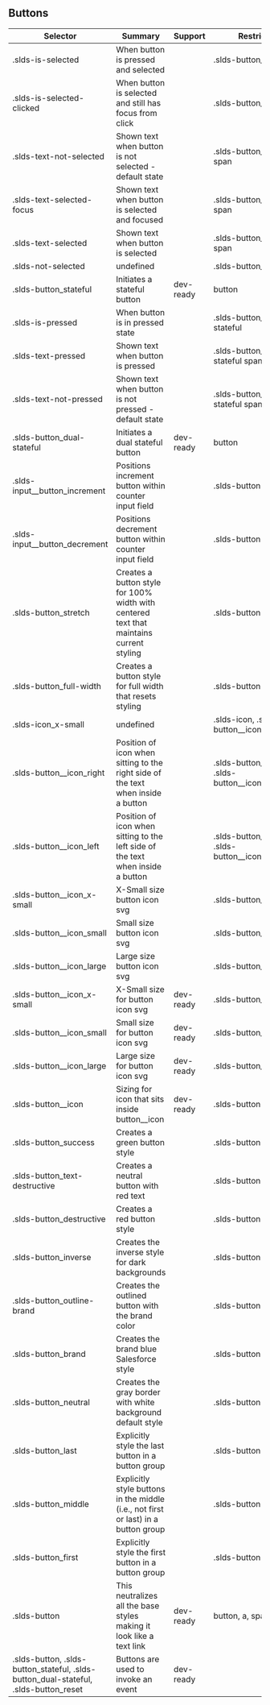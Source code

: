 

## Buttons

| Selector | Summary | Support | Restrict | Variant | Modifier |
|-------|-------|-------|-------|-------|-------|
| .slds-is-selected | When button is pressed and selected |   | .slds-button_stateful |   | true |
| .slds-is-selected-clicked | When button is selected and still has focus from click |   | .slds-button_stateful |   | true |
| .slds-text-not-selected | Shown text when button is not selected - default state |   | .slds-button_stateful span |   |   |
| .slds-text-selected-focus | Shown text when button is selected and focused |   | .slds-button_stateful span |   |   |
| .slds-text-selected | Shown text when button is selected |   | .slds-button_stateful span |   |   |
| .slds-not-selected | undefined |   | .slds-button_stateful |   | true |
| .slds-button_stateful | Initiates a stateful button | dev-ready | button | true |   |
| .slds-is-pressed | When button is in pressed state |   | .slds-button_dual-stateful |   | true |
| .slds-text-pressed | Shown text when button is pressed |   | .slds-button_dual-stateful span |   |   |
| .slds-text-not-pressed | Shown text when button is not pressed - default state |   | .slds-button_dual-stateful span |   |   |
| .slds-button_dual-stateful | Initiates a dual stateful button | dev-ready | button | true |   |
| .slds-input__button_increment | Positions increment button within counter input field |   | .slds-button |   |   |
| .slds-input__button_decrement | Positions decrement button within counter input field |   |  .slds-button |   |   |
| .slds-button_stretch | Creates a button style for 100% width with centered text that maintains current styling |   | .slds-button |   | true |
| .slds-button_full-width | Creates a button style for full width that resets styling |   | .slds-button |   | true |
| .slds-icon_x-small | undefined |   | .slds-icon, .slds-button__icon |   | true |
| .slds-button__icon_right | Position of icon when sitting to the right side of the text when inside a button |   | .slds-button__icon, .slds-button__icon_stateful |   |   |
| .slds-button__icon_left | Position of icon when sitting to the left side of the text when inside a button |   | .slds-button__icon, .slds-button__icon_stateful |   |   |
| .slds-button__icon_x-small | X-Small size button icon svg |   | .slds-button__icon |   | true |
| .slds-button__icon_small | Small size button icon svg |   | .slds-button__icon |   | true |
| .slds-button__icon_large | Large size button icon svg |   | .slds-button__icon |   | true |
| .slds-button__icon_x-small | X-Small size for button icon svg | dev-ready | .slds-button__icon |   | true |
| .slds-button__icon_small | Small size for button icon svg | dev-ready | .slds-button__icon |   | true |
| .slds-button__icon_large | Large size for button icon svg | dev-ready | .slds-button__icon |   | true |
| .slds-button__icon | Sizing for icon that sits inside button__icon | dev-ready | .slds-button svg | true |   |
| .slds-button_success | Creates a green button style |   | .slds-button |   | true |
| .slds-button_text-destructive | Creates a neutral button with red text |   | .slds-button |   | true |
| .slds-button_destructive | Creates a red button style |   | .slds-button |   | true |
| .slds-button_inverse | Creates the inverse style for dark backgrounds |   | .slds-button |   | true |
| .slds-button_outline-brand | Creates the outlined button with the brand color |   | .slds-button |   | true |
| .slds-button_brand | Creates the brand blue Salesforce style |   | .slds-button |   | true |
| .slds-button_neutral | Creates the gray border with white background default style |   | .slds-button |   | true |
| .slds-button_last | Explicitly style the last button in a button group |   | .slds-button |   |   |
| .slds-button_middle | Explicitly style buttons in the middle (i.e., not first or last) in a button group |   | .slds-button |   |   |
| .slds-button_first | Explicitly style the first button in a button group |   | .slds-button |   |   |
| .slds-button | This neutralizes all the base styles making it look like a text link | dev-ready | button, a, span | true |   |
| .slds-button, .slds-button_stateful, .slds-button_dual-stateful, .slds-button_reset | Buttons are used to invoke an event | dev-ready |   |   |   |